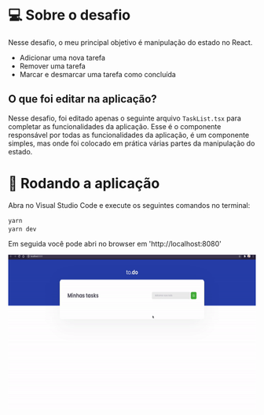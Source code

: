 # 💻 Sobre o desafio

Nesse desafio, o meu principal objetivo é manipulação do estado no React.

- Adicionar uma nova tarefa
- Remover uma tarefa
- Marcar e desmarcar uma tarefa como concluída

## O que foi editar na aplicação?

Nesse desafio, foi editado apenas o seguinte arquivo `TaskList.tsx` para completar as funcionalidades da aplicação. Esse é o componente responsável por todas as funcionalidades da aplicação, é um componente simples, mas onde foi colocado em prática várias partes da manipulação do estado.

# 🏃 Rodando a aplicação

Abra no Visual Studio Code e execute os seguintes comandos no terminal:

```bash
yarn
yarn dev
```

Em seguida você pode abri no browser em 'http://localhost:8080'

<p>
  <img width="560" height="315" src=".github/demo.gif">
</p>